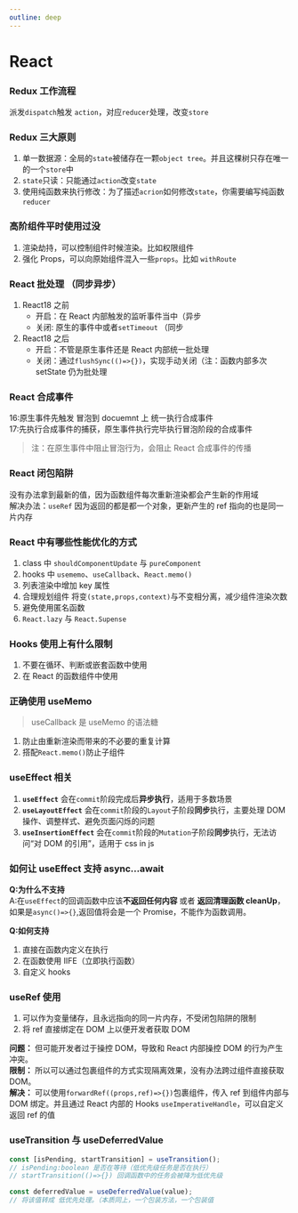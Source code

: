 ```yaml
---
outline: deep
---
```


# React

### Redux 工作流程

派发`dispatch`触发 `action`，对应`reducer`处理，改变`store`

### Redux 三大原则

1. 单一数据源：全局的`state`被储存在一颗`object tree`。并且这棵树只存在唯一的一个`store`中
2. `state`只读：只能通过`action`改变`state`
3. 使用纯函数来执行修改：为了描述`acrion`如何修改`state`，你需要编写纯函数`reducer`

### 高阶组件平时使用过没

1. 渲染劫持，可以控制组件时候渲染。比如权限组件
2. 强化 Props，可以向原始组件混入一些`props`。比如 `withRoute`

### React 批处理 （同步异步）

1. React18 之前
   - 开启：在 React 内部触发的监听事件当中（异步
   - 关闭: 原生的事件中或者`setTimeout` （同步
2. React18 之后
   - 开启：不管是原生事件还是 React 内部统一批处理
   - 关闭：通过`flushSync(()=>{})`，实现手动关闭（注：函数内部多次 setState 仍为批处理

### React 合成事件

16:原生事件先触发 冒泡到 docuemnt 上 统一执行合成事件<br/>
17:先执行合成事件的捕获，原生事件执行完毕执行冒泡阶段的合成事件

> 注：在原生事件中阻止冒泡行为，会阻止 React 合成事件的传播

### React 闭包陷阱

没有办法拿到最新的值，因为函数组件每次重新渲染都会产生新的作用域<br/>
解决办法：`useRef` 因为返回的都是都一个对象，更新产生的 ref 指向的也是同一片内存

### React 中有哪些性能优化的方式

1. class 中 `shouldComponentUpdate` 与 `pureComponent`
2. hooks 中 `usememo`、`useCallback`、`React.memo()`
3. 列表渲染中增加 key 属性
4. 合理规划组件 将变`(state,props,context)`与不变相分离，减少组件渲染次数
5. 避免使用匿名函数
6. `React.lazy` 与 `React.Supense`

### Hooks 使用上有什么限制

1. 不要在循环、判断或嵌套函数中使用
2. 在 React 的函数组件中使用

### 正确使用 useMemo

> useCallback 是 useMemo 的语法糖

1. 防止由重新渲染而带来的不必要的重复计算
2. 搭配`React.memo()`防止子组件

### useEffect 相关

1. **`useEffect`** 会在`commit`阶段完成后**异步执行**，适用于多数场景
2. **`useLayoutEffect`** 会在`commit`阶段的`Layout`子阶段**同步**执行，主要处理 DOM 操作、调整样式、避免页面闪烁的问题
3. **`useInsertionEffect`** 会在`commit`阶段的`Mutation`子阶段**同步**执行，无法访问“对 DOM 的引用”，适用于 css in js

### 如何让 useEffect 支持 async...await

**Q:为什么不支持** <br/>
A:在`useEffect`的回调函数中应该**不返回任何内容** 或者 **返回清理函数 cleanUp**，如果是`async()=>{}`,返回值将会是一个 Promise，不能作为函数调用。

**Q:如何支持** <br/>

1. 直接在函数内定义在执行
2. 在函数使用 IIFE（立即执行函数）
3. 自定义 hooks

### useRef 使用

1. 可以作为变量储存，且永远指向的同一片内存，不受闭包陷阱的限制
2. 将 ref 直接绑定在 DOM 上以便开发者获取 DOM

**问题：** 但可能开发者过于操控 DOM，导致和 React 内部操控 DOM 的行为产生冲突。<br/>
**限制：** 所以可以通过包裹组件的方式实现隔离效果，没有办法跨过组件直接获取 DOM。<br/>
**解决：** 可以使用`forwardRef((props,ref)=>{})`包裹组件，传入 ref 到组件内部与 DOM 绑定。并且通过 React 内部的 Hooks `useImperativeHandle`，可以自定义返回 ref 的值

### useTransition 与 useDeferredValue

```jsx
const [isPending, startTransition] = useTransition();
// isPending:boolean 是否在等待（低优先级任务是否在执行）
// startTransition(()=>{}) 回调函数中的任务会被降为低优先级

const deferredValue = useDeferredValue(value);
// 将该值转成 低优先处理。（本质同上，一个包装方法，一个包装值
```
